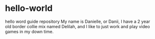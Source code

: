 # hello-world
hello word guide repository
My name is Danielle, or Danii, I have a 2 year old border collie mix named Delilah, and I like to just work and play video games in my down time. 
